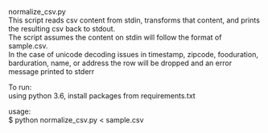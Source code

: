 normalize_csv.py  
This script reads csv content from stdin, transforms that content, and prints the
resulting csv back to stdout.  
The script assumes the content on stdin will follow the format of sample.csv.  
In the case of unicode decoding issues in timestamp, zipcode, fooduration,
barduration, name, or address the row will be dropped and an error message printed
to stderr

To run:  
using python 3.6, install packages from requirements.txt  

usage:  
$ python normalize_csv.py < sample.csv
